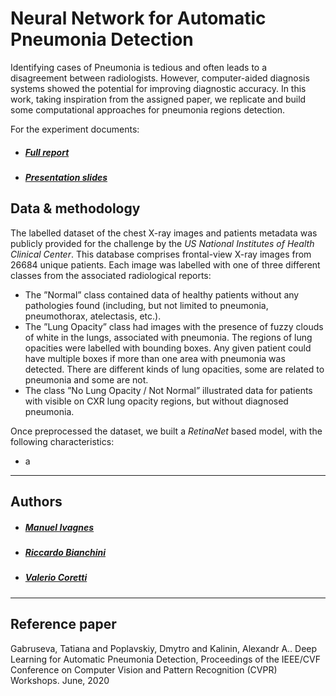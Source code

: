# Neural Network for Automatic Pneumonia Detection

Identifying cases of Pneumonia is tedious and often leads to a disagreement between radiologists. However, computer-aided diagnosis systems showed the potential for improving diagnostic accuracy. In this work, taking inspiration from the assigned paper, we replicate and build some computational approaches for pneumonia regions detection.

For the experiment documents:
* ##### [Full report](./report.pdf)
* ##### [Presentation slides](/slides.pdf)


## Data & methodology

The labelled dataset of the chest X-ray images and patients metadata was publicly provided for the challenge by the *US National Institutes of Health Clinical Center*. This database comprises frontal-view X-ray images from 26684 unique patients. Each image was labelled with one of three different classes from the associated radiological reports:
- The ”Normal” class contained data of healthy patients without any pathologies found (including, but not limited to pneumonia, pneumothorax, atelectasis, etc.).
- The ”Lung Opacity” class had images with the presence of fuzzy clouds of white in the lungs, associated with pneumonia. The regions of lung opacities were labelled with bounding boxes. Any given patient could have multiple boxes if more than one area with pneumonia was detected. There are different kinds of lung opacities, some are related to pneumonia and some are not.
-  The class ”No Lung Opacity / Not Normal” illustrated data for patients with visible on CXR lung opacity regions, but without diagnosed pneumonia.


Once preprocessed the dataset, we built a *RetinaNet* based model, with the following characteristics:
- a



---
## Authors
* ##### [Manuel Ivagnes](https://www.linkedin.com/in/manuel-ivagnes-4a5ba018b)
* ##### [Riccardo Bianchini](http://linkedin.com/in/riccardo-bianchini-7a391219b)
* ##### [Valerio Coretti](https://www.linkedin.com/in/valerio-coretti-2913721a3)


---
## Reference paper
Gabruseva, Tatiana and Poplavskiy, Dmytro and Kalinin, Alexandr A.. Deep Learning for Automatic Pneumonia Detection, Proceedings of the IEEE/CVF Conference on Computer Vision and Pattern Recognition (CVPR) Workshops. June, 2020